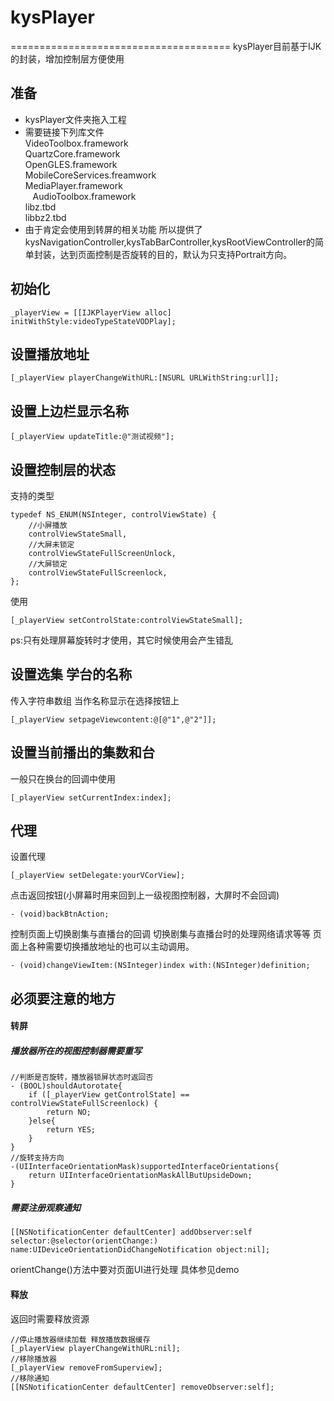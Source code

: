 # kysPlayer
======================================
kysPlayer目前基于IJK的封装，增加控制层方便使用
## 准备
* kysPlayer文件夹拖入工程
* 需要链接下列库文件<br/>
    VideoToolbox.framework<br/>
    QuartzCore.framework<br/>
    OpenGLES.framework<br/>
    MobileCoreServices.freamwork<br/>
    MediaPlayer.framework<br/>
    AudioToolbox.framework<br/>
    libz.tbd<br/>
    libbz2.tbd
* 由于肯定会使用到转屏的相关功能 所以提供了kysNavigationController,kysTabBarController,kysRootViewController的简单封装，达到页面控制是否旋转的目的，默认为只支持Portrait方向。

## 初始化
```
_playerView = [[IJKPlayerView alloc] initWithStyle:videoTypeStateVODPlay];
```
## 设置播放地址
```
[_playerView playerChangeWithURL:[NSURL URLWithString:url]];
```
## 设置上边栏显示名称
```
[_playerView updateTitle:@"测试视频"];
```
## 设置控制层的状态
支持的类型
```
typedef NS_ENUM(NSInteger, controlViewState) {
    //小屏播放
    controlViewStateSmall,
    //大屏未锁定
    controlViewStateFullScreenUnlock,
    //大屏锁定
    controlViewStateFullScreenlock,
};
```
使用
```
[_playerView setControlState:controlViewStateSmall];
```
ps:只有处理屏幕旋转时才使用，其它时候使用会产生错乱
## 设置选集 学台的名称
传入字符串数组 当作名称显示在选择按钮上
```
[_playerView setpageViewcontent:@[@"1",@"2"]];
```
## 设置当前播出的集数和台
一般只在换台的回调中使用
```
[_playerView setCurrentIndex:index];
```

## 代理
设置代理
```
[_playerView setDelegate:yourVCorView];
```
点击返回按钮(小屏幕时用来回到上一级视图控制器，大屏时不会回调)
```
- (void)backBtnAction;
```
控制页面上切换剧集与直播台的回调
切换剧集与直播台时的处理网络请求等等 页面上各种需要切换播放地址的也可以主动调用。
```
- (void)changeViewItem:(NSInteger)index with:(NSInteger)definition;
```
## 必须要注意的地方
#### 转屏
##### 播放器所在的视图控制器需要重写
```
//判断是否旋转，播放器锁屏状态时返回否
- (BOOL)shouldAutorotate{
    if ([_playerView getControlState] == controlViewStateFullScreenlock) {
        return NO;
    }else{
        return YES;
    }
}
//旋转支持方向
-(UIInterfaceOrientationMask)supportedInterfaceOrientations{
    return UIInterfaceOrientationMaskAllButUpsideDown;
}
```
##### 需要注册观察通知
```
[[NSNotificationCenter defaultCenter] addObserver:self selector:@selector(orientChange:) name:UIDeviceOrientationDidChangeNotification object:nil];
```
orientChange()方法中要对页面UI进行处理 具体参见demo
#### 释放
返回时需要释放资源
```
//停止播放器继续加载 释放播放数据缓存
[_playerView playerChangeWithURL:nil];
//移除播放器
[_playerView removeFromSuperview];
//移除通知
[[NSNotificationCenter defaultCenter] removeObserver:self];
```
